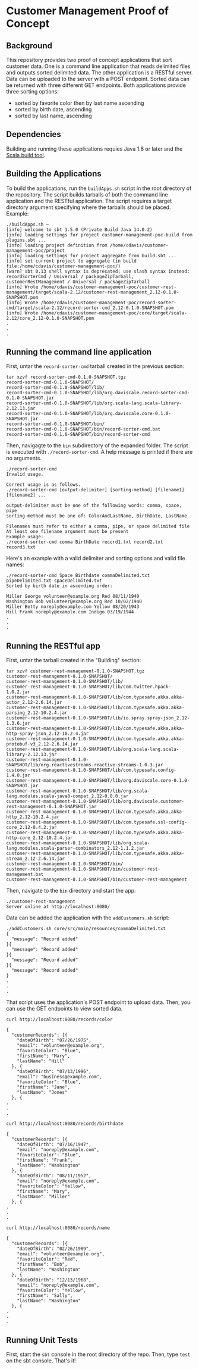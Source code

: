 # Customer Management Proof of Concept

## Background

This repository provides two proof of concept applications that sort customer data. One is a command line application that reads delimited files and outputs sorted delimited data. The other application is a RESTful server. Data can be uploaded to the server with a POST endpoint. Sorted data can be returned with three different GET endpoints. Both applications provide three sorting options:

- sorted by favorite color then by last name ascending
- sorted by birth date, ascending
- sorted by last name, ascending

## Dependencies

Building and running these applications requies Java 1.8 or later and the [Scala build tool](https://www.scala-sbt.org/).

## Building the Applications

To build the applications, run the `buildApps.sh` script in the root directory of the repository. The script builds tarballs of both the command line application and the RESTful application. The script requires a target directory argument specifying where the tarballs should be placed. Example:

```
./buildApps.sh ~
[info] welcome to sbt 1.5.0 (Private Build Java 14.0.2)
[info] loading settings for project customer-management-poc-build from plugins.sbt ...
[info] loading project definition from /home/cdavis/customer-management-poc/project
[info] loading settings for project aggregate from build.sbt ...
[info] set current project to aggregate (in build file:/home/cdavis/customer-management-poc/)
[warn] sbt 0.13 shell syntax is deprecated; use slash syntax instead: recordSorterCmd / Universal / packageZipTarball, customerRestManagement / Universal / packageZipTarball
[info] Wrote /home/cdavis/customer-management-poc/customer-rest-management/target/scala-2.12/customer-rest-management_2.12-0.1.0-SNAPSHOT.pom
[info] Wrote /home/cdavis/customer-management-poc/record-sorter-cmd/target/scala-2.12/record-sorter-cmd_2.12-0.1.0-SNAPSHOT.pom
[info] Wrote /home/cdavis/customer-management-poc/core/target/scala-2.12/core_2.12-0.1.0-SNAPSHOT.pom
.
.
.
```

## Running the command line application

First, untar the `record-sorter-cmd` tarball created in the previous section:

```
tar xzvf record-sorter-cmd-0.1.0-SNAPSHOT.tgz
record-sorter-cmd-0.1.0-SNAPSHOT/
record-sorter-cmd-0.1.0-SNAPSHOT/lib/
record-sorter-cmd-0.1.0-SNAPSHOT/lib/org.daviscale.record-sorter-cmd-0.1.0-SNAPSHOT.jar
record-sorter-cmd-0.1.0-SNAPSHOT/lib/org.scala-lang.scala-library-2.12.13.jar
record-sorter-cmd-0.1.0-SNAPSHOT/lib/org.daviscale.core-0.1.0-SNAPSHOT.jar
record-sorter-cmd-0.1.0-SNAPSHOT/bin/
record-sorter-cmd-0.1.0-SNAPSHOT/bin/record-sorter-cmd.bat
record-sorter-cmd-0.1.0-SNAPSHOT/bin/record-sorter-cmd
```

Then, navigagte to the `bin` subdirectory of the expanded folder. The script is executed with `./record-sorter-cmd`. A help message is printed if there are no arguments.

```
./record-sorter-cmd
Invalid usage.

Correct usage is as follows.
./record-sorter-cmd [output-delimiter] [sorting-method] [filename1] [filename2] ...

output-delimiter must be one of the following words: comma, space, pipe
sorting-method must be one of: ColorAndLastName, BirthDate, LastName

Filenames must refer to either a comma, pipe, or space delimited file
At least one filename argument must be present
Example usage:
./record-sorter-cmd comma BirthDate record1.txt record2.txt record3.txt

```

Here's an example with a valid delimiter and sorting options and valid file names:

```
./record-sorter-cmd Space Birthdate commaDelimited.txt pipeDelimited.txt spaceDelimited.txt
Sorted by birth date in ascending order:

Miller George volunteer@example.org Red 08/11/1940
Washington Bob volunteer@example.org Red 10/02/1940
Miller Betty noreply@example.com Yellow 08/20/1943
Hill Frank noreply@example.com Indigo 03/19/1944
.
.
.
```

## Running the RESTful app

First, untar the tarball created in the "Building" section:

```
tar xzvf customer-rest-management-0.1.0-SNAPSHOT.tgz
customer-rest-management-0.1.0-SNAPSHOT/
customer-rest-management-0.1.0-SNAPSHOT/lib/
customer-rest-management-0.1.0-SNAPSHOT/lib/com.twitter.hpack-1.0.2.jar
customer-rest-management-0.1.0-SNAPSHOT/lib/com.typesafe.akka.akka-actor_2.12-2.6.14.jar
customer-rest-management-0.1.0-SNAPSHOT/lib/com.typesafe.akka.akka-parsing_2.12-10.2.4.jar
customer-rest-management-0.1.0-SNAPSHOT/lib/io.spray.spray-json_2.12-1.3.6.jar
customer-rest-management-0.1.0-SNAPSHOT/lib/com.typesafe.akka.akka-http-spray-json_2.12-10.2.4.jar
customer-rest-management-0.1.0-SNAPSHOT/lib/com.typesafe.akka.akka-protobuf-v3_2.12-2.6.14.jar
customer-rest-management-0.1.0-SNAPSHOT/lib/org.scala-lang.scala-library-2.12.13.jar
customer-rest-management-0.1.0-SNAPSHOT/lib/org.reactivestreams.reactive-streams-1.0.3.jar
customer-rest-management-0.1.0-SNAPSHOT/lib/com.typesafe.config-1.4.0.jar
customer-rest-management-0.1.0-SNAPSHOT/lib/org.daviscale.core-0.1.0-SNAPSHOT.jar
customer-rest-management-0.1.0-SNAPSHOT/lib/org.scala-lang.modules.scala-java8-compat_2.12-0.8.0.jar
customer-rest-management-0.1.0-SNAPSHOT/lib/org.daviscale.customer-rest-management-0.1.0-SNAPSHOT.jar
customer-rest-management-0.1.0-SNAPSHOT/lib/com.typesafe.akka.akka-http_2.12-10.2.4.jar
customer-rest-management-0.1.0-SNAPSHOT/lib/com.typesafe.ssl-config-core_2.12-0.4.2.jar
customer-rest-management-0.1.0-SNAPSHOT/lib/com.typesafe.akka.akka-http-core_2.12-10.2.4.jar
customer-rest-management-0.1.0-SNAPSHOT/lib/org.scala-lang.modules.scala-parser-combinators_2.12-1.1.2.jar
customer-rest-management-0.1.0-SNAPSHOT/lib/com.typesafe.akka.akka-stream_2.12-2.6.14.jar
customer-rest-management-0.1.0-SNAPSHOT/bin/
customer-rest-management-0.1.0-SNAPSHOT/bin/customer-rest-management.bat
customer-rest-management-0.1.0-SNAPSHOT/bin/customer-rest-management
```

Then, navigate to the `bin` directory and start the app:

```
./customer-rest-management
Server online at http://localhost:8080/
```

Data can be added the application with the `addCustomers.sh` script:

```
./addCustomers.sh core/src/main/resources/commaDelimited.txt
{
  "message": "Record added"
}{
  "message": "Record added"
}{
  "message": "Record added"
}{
  "message": "Record added"
}
.
.
.
```

That script uses the application's POST endpoint to upload data. Then, you can use the GET endpoints to view sorted data.

```
curl http://localhost:8080/records/color

{
  "customerRecords": [{
    "dateOfBirth": "07/26/1975",
    "email": "volunteer@example.org",
    "favoriteColor": "Blue",
    "firstName": "Mary",
    "lastName": "Hill"
  }, {
    "dateOfBirth": "07/13/1996",
    "email": "business@example.com",
    "favoriteColor": "Blue",
    "firstName": "Jane",
    "lastName": "Jones"
  }, {
.
.
.
```

```
curl http://localhost:8080/records/birthdate

{
  "customerRecords": [{
    "dateOfBirth": "07/16/1947",
    "email": "noreply@example.com",
    "favoriteColor": "Blue",
    "firstName": "Frank",
    "lastName": "Washington"
  }, {
    "dateOfBirth": "08/11/1952",
    "email": "noreply@example.com",
    "favoriteColor": "Yellow",
    "firstName": "Mary",
    "lastName": "Miller"
  }, {
.
.
.
```

```
curl http://localhost:8080/records/name

{
  "customerRecords": [{
    "dateOfBirth": "02/26/1989",
    "email": "volunteer@example.org",
    "favoriteColor": "Red",
    "firstName": "Bob",
    "lastName": "Washington"
  }, {
    "dateOfBirth": "12/13/1968",
    "email": "noreply@example.com",
    "favoriteColor": "Yellow",
    "firstName": "Sally",
    "lastName": "Washington"
  }, {
.
.
.
```

## Running Unit Tests

First, start the `sbt` console in the root directory of the repo. Then, type `test` on the sbt console. That's it!
